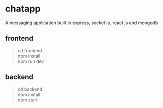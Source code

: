 # chatapp
A messaging application built in express, socket io, react js and mongodb

## frontend
> cd frontend <br/>
> npm install <br/>
> npm run dev<br/>

## backend
>cd backend <br/>
>npm install <br/>
>npm start <br/>

